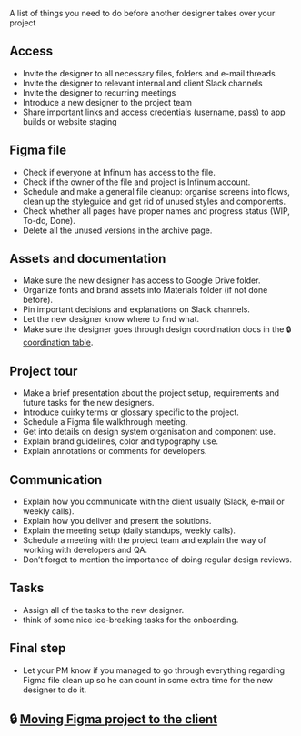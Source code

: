 A list of things you need to do before another designer takes over your project


## Access

- Invite the designer to all necessary files, folders and e-mail threads
- Invite the designer to relevant internal and client Slack channels
- Invite the designer to recurring meetings
- Introduce a new designer to the project team
- Share important links and access credentials (username, pass) to app builds or website staging


## Figma file

- Check if everyone at Infinum has access to the file.
- Check if the owner of the file and project is Infinum account.
- Schedule and make a general file cleanup: organise screens into flows, clean up the styleguide and get rid of unused styles and components.
- Check whether all pages have proper names and progress status (WIP, To-do, Done).
- Delete all the unused versions in the archive page.


## Assets and documentation

- Make sure the new designer has access to Google Drive folder.
- Organize fonts and brand assets into Materials folder (if not done before).
- Pin important decisions and explanations on Slack channels.
- Let the new designer know where to find what.
- Make sure the designer goes through design coordination docs in the 🔒 [coordination table](https://docs.google.com/spreadsheets/d/1o6Ut_5wdcOqwIVX2PuRBkNZxLkgi5QnP8CkXxg3ORfg/edit#gid=0).


## Project tour

- Make a brief presentation about the project setup, requirements and future tasks for the new designers.
- Introduce quirky terms or glossary specific to the project.
- Schedule a Figma file walkthrough meeting.
- Get into details on design system organisation and component use.
- Explain brand guidelines, color and typography use.
- Explain annotations or comments for developers.


## Communication

- Explain how you communicate with the client usually (Slack, e-mail or weekly calls).
- Explain how you deliver and present the solutions.
- Explain the meeting setup (daily standups, weekly calls).
- Schedule a meeting with the project team and explain the way of working with developers and QA.
- Don’t forget to mention the importance of doing regular design reviews.


## Tasks

- Assign all of the tasks to the new designer.
- think of some nice ice-breaking tasks for the onboarding.


## Final step

- Let your PM know if you managed to go through everything regarding Figma file clean up so he can count in some extra time for the new designer to do it.

## 🔒 [Moving Figma project to the client](https://app.productive.io/1-infinum/pages/71988)
